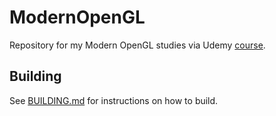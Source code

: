 # ModernOpenGL

Repository for my Modern OpenGL studies via Udemy [course](https://www.udemy.com/course/graphics-with-modern-opengl/). 

## Building

See [BUILDING.md](BUILDING.md) for instructions on how to build.
